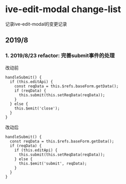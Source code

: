 # ive-edit-modal change-list
记录ive-edit-modal的变更记录

## 2019/8
### 1. 2019/8/23 refactor: 完善submit事件的处理
改动前
```
handleSubmit() {
  if (this.editApi) {
    const reqData = this.$refs.baseForm.getData();
    if (reqData) {
      this.submit(this.setReqData(reqData));
    }
  } else {
    this.$emit('close');
  }
}
```
改动后
```
handleSubmit() {
  const reqData = this.$refs.baseForm.getData();
  if (reqData) {
    if (this.editApi) {
      this.submit(this.setReqData(reqData));
    } else {
      this.$emit('submit', reqData);
    }
  }
}
```